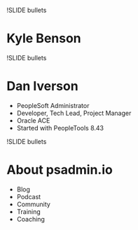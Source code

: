 !SLIDE bullets

# Kyle Benson

!SLIDE bullets

# Dan Iverson

* PeopleSoft Administrator
* Developer, Tech Lead, Project Manager
* Oracle ACE
* Started with PeopleTools 8.43

!SLIDE bullets

# About psadmin.io

* Blog
* Podcast
* Community
* Training
* Coaching
